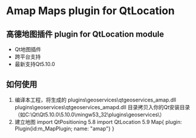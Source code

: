 # Amap Maps plugin for QtLocation
## 高德地图插件 plugin for QtLocation module
* Qt地图插件
* 跨平台支持
* 最新支持Qt5.10.0
## 如何使用
1. 编译本工程，将生成的
plugins\geoservices\qtgeoservices_amap.dll 
plugins\geoservices\qtgeoservices_amapd.dll
目录拷贝入你的Qt安装目录（如C:\Qt\Qt5.10.0\5.10.0\mingw53_32\plugins\geoservices\）
2. 建立地图
import QtPositioning 5.8
import QtLocation 5.9
Map{
    plugin: Plugin{id:m_MapPlugin; name: "amap"}
}
